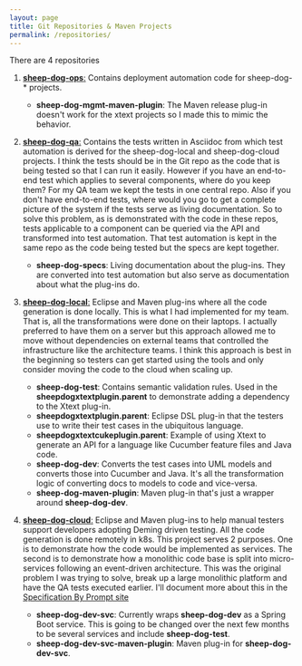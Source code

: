 ```yaml
---
layout: page
title: Git Repositories & Maven Projects
permalink: /repositories/
---
```


There are 4 repositories
1. [**sheep-dog-ops**:][1] Contains deployment automation code for sheep-dog-* projects.
   - **sheep-dog-mgmt-maven-plugin**: The Maven release plug-in doesn't work for the xtext projects so I made this to mimic the behavior.

2. [**sheep-dog-qa**:][2] Contains the tests written in Asciidoc from which test automation is derived for the sheep-dog-local and sheep-dog-cloud projects. 
I think the tests should be in the Git repo as the code that is being tested so that I can run it easily. 
However if you have an end-to-end test which applies to several components, where do you keep them? For my QA team we kept the tests in one central repo. 
Also if you don't have end-to-end tests, where would you go to get a complete picture of the system if the tests serve as living documentation.
So to solve this problem, as is demonstrated with the code in these repos, tests applicable to a component can be queried via the API and transformed into test automation. 
That test automation is kept in the same repo as the code being tested but the specs are kept together.
   - **sheep-dog-specs**: Living documentation about the plug-ins. They are converted into test automation but also serve as documentation about what the plug-ins do.

3. [**sheep-dog-local**:][3] Eclipse and Maven plug-ins where all the code generation is done locally. 
This is what I had implemented for my team. That is, all the transformations were done on their laptops. 
I actually preferred to have them on a server but this approach allowed me to move without dependencies on external teams that controlled the infrastructure like the architecture teams. 
I think this approach is best in the beginning so testers can get started using the tools and only consider moving the code to the cloud when scaling up.
   - **sheep-dog-test**: Contains semantic validation rules. Used in the **sheepdogxtextplugin.parent** to demonstrate adding a dependency to the Xtext plug-in.
   - **sheepdogxtextplugin.parent**: Eclipse DSL plug-in that the testers use to write their test cases in the ubiquitous language.
   - **sheepdogxtextcukeplugin.parent**: Example of using Xtext to generate an API for a language like Cucumber feature files and Java code.
   - **sheep-dog-dev**: Converts the test cases into UML models and converts those into Cucumber and Java. It's all the transformation logic of converting docs to models to code and vice-versa.
   - **sheep-dog-maven-plugin**: Maven plug-in that's just a wrapper around **sheep-dog-dev**. 

4. [**sheep-dog-cloud**:][4] Eclipse and Maven plug-ins to help manual testers support developers adopting Deming driven testing. All the code generation is done remotely in k8s.
This project serves 2 purposes. One is to demonstrate how the code would be implemented as services. 
The second is to demonstrate how a monolithic code base is split into micro-services following an event-driven architecture. 
This was the original problem I was trying to solve, break up a large monolithic platform and have the QA tests executed earlier.
I'll document more about this in the [Specification By Prompt site][5]
   - **sheep-dog-dev-svc**: Currently wraps **sheep-dog-dev** as a Spring Boot service. This is going to be changed over the next few months to be several services and include **sheep-dog-test**.
   - **sheep-dog-dev-svc-maven-plugin**: Maven plug-in for **sheep-dog-dev-svc**.

[1]: https://github.com/farhan5248/sheep-dog-ops
[2]: https://github.com/farhan5248/sheep-dog-qa
[3]: https://github.com/farhan5248/sheep-dog-local
[4]: https://github.com/farhan5248/sheep-dog-cloud
[5]: /specificationbyprompt
